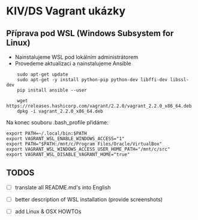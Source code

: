 # KIV/DS Vagrant ukázky

## Příprava pod WSL (Windows Subsystem for Linux)

* Nainstalujeme WSL pod lokálním administrátorem
* Provedeme aktualizaci a nainstalujeme Ansible
```
    sudo apt-get update
    sudo apt-get -y install python-pip python-dev libffi-dev libssl-dev
    pip install ansible --user

    wget https://releases.hashicorp.com/vagrant/2.2.0/vagrant_2.2.0_x86_64.deb
    dpkg -i vagrant_2.2.0_x86_64.deb
```
Na konec souboru .bash_profile přidáme:

```
export PATH=~/.local/bin:$PATH
export VAGRANT_WSL_ENABLE_WINDOWS_ACCESS="1"
export PATH="$PATH:/mnt/c/Program Files/Oracle/VirtualBox"
export VAGRANT_WSL_WINDOWS_ACCESS_USER_HOME_PATH="/mnt/c/src"
export VAGRANT_WSL_DISABLE_VAGRANT_HOME="true"
```

## TODOS
- [ ] translate all README.md's into English
- [ ] better description of WSL installation (provide screenshots)
- [ ] add Linux & OSX HOWTOs

